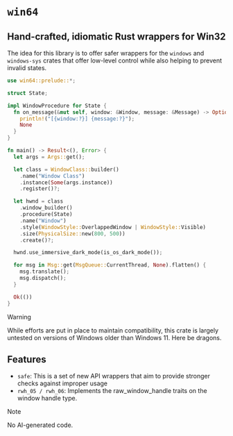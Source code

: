# `win64`

## Hand-crafted, idiomatic Rust wrappers for Win32

The idea for this library is to offer safer wrappers for the `windows` and `windows-sys` crates that offer low-level control while also helping to prevent invalid states.

```rs
use win64::prelude::*;

struct State;

impl WindowProcedure for State {
  fn on_message(&mut self, window: &Window, message: &Message) -> Option<LResult> {
    println!("[{window:?}] {message:?}");
    None
  }
}

fn main() -> Result<(), Error> {
  let args = Args::get();

  let class = WindowClass::builder()
    .name("Window Class")
    .instance(Some(args.instance))
    .register()?;

  let hwnd = class
    .window_builder()
    .procedure(State)
    .name("Window")
    .style(WindowStyle::OverlappedWindow | WindowStyle::Visible)
    .size(PhysicalSize::new(800, 500))
    .create()?;

  hwnd.use_immersive_dark_mode(is_os_dark_mode());

  for msg in Msg::get(MsgQueue::CurrentThread, None).flatten() {
    msg.translate();
    msg.dispatch();
  }

  Ok(())
}
```

> [!WARNING]
> While efforts are put in place to maintain compatibility, this crate is largely untested on versions of Windows older than Windows 11. Here be dragons.

## Features

* `safe`: This is a set of new API wrappers that aim to provide stronger checks against improper usage
* `rwh_05 / rwh_06`: Implements the raw_window_handle traits on the window handle type.

> [!NOTE]
> No AI-generated code.
